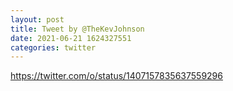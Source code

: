 ```yaml
--- 
layout: post 
title: Tweet by @TheKevJohnson 
date: 2021-06-21 1624327551 
categories: twitter 
--- 
```

https://twitter.com/o/status/1407157835637559296
